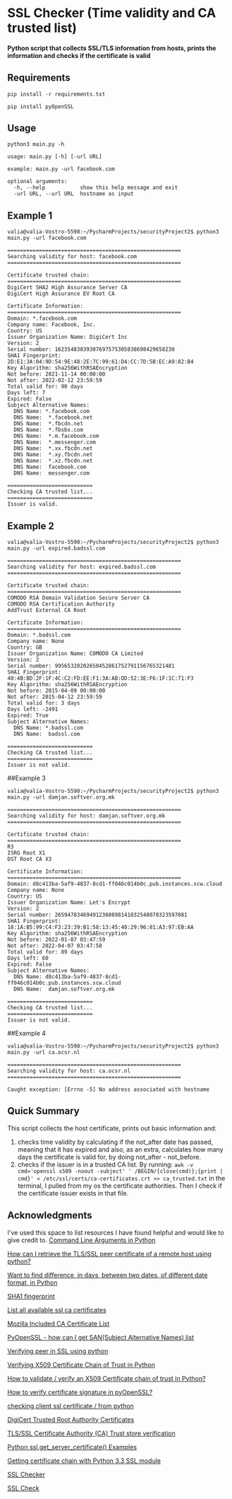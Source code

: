 # SSL Checker (Time validity and CA trusted list)
#### Python script that collects SSL/TLS information from hosts, prints the information and checks if the certificate is valid

## Requirements
`pip install -r requirements.txt`

`pip install pyOpenSSL`

## Usage
```
python3 main.py -h

usage: main.py [-h] [-url URL]

example: main.py -url facebook.com

optional arguments:
  -h, --help           show this help message and exit
  -url URL, --url URL  hostname as input
```

## Example 1
```
valia@valia-Vostro-5590:~/PycharmProjects/securityProject2$ python3 main.py -url facebook.com
 
=======================================================
Searching validity for host: facebook.com
=======================================================
  
Certificate trusted chain:
=======================================================
DigiCert SHA2 High Assurance Server CA
DigiCert High Assurance EV Root CA
 
Certificate Information:
=======================================================
Domain: *.facebook.com
Company name: Facebook, Inc.
Country: US
Issuer Organization Name: DigiCert Inc
Version: 2
Serial number: 16235483839307697575305838698429658230
SHA1 Fingerprint: 2D:E1:3A:04:9D:54:9E:48:2E:7C:99:61:D4:CC:7D:5B:EC:A9:82:B4
Key Algorithm: sha256WithRSAEncryption
Not before: 2021-11-14 00:00:00
Not after: 2022-02-12 23:59:59
Total valid for: 90 days 
Days left: 7
Expired: False
Subject Alternative Names: 
  DNS Name: *.facebook.com
  DNS Name:  *.facebook.net
  DNS Name:  *.fbcdn.net
  DNS Name:  *.fbsbx.com
  DNS Name:  *.m.facebook.com
  DNS Name:  *.messenger.com
  DNS Name:  *.xx.fbcdn.net
  DNS Name:  *.xy.fbcdn.net
  DNS Name:  *.xz.fbcdn.net
  DNS Name:  facebook.com
  DNS Name:  messenger.com
 
===========================
Checking CA trusted list...
===========================
Issuer is valid.
```

## Example 2
```
valia@valia-Vostro-5590:~/PycharmProjects/securityProject2$ python3 main.py -url expired.badssl.com
 
=======================================================
Searching validity for host: expired.badssl.com
=======================================================
 
Certificate trusted chain:
=======================================================
COMODO RSA Domain Validation Secure Server CA
COMODO RSA Certification Authority
AddTrust External CA Root
 
Certificate Information:
=======================================================
Domain: *.badssl.com
Company name: None
Country: GB
Issuer Organization Name: COMODO CA Limited
Version: 2
Serial number: 99565320202650452861752791156765321481
SHA1 Fingerprint: 40:4B:BD:2F:1F:4C:C2:FD:EE:F1:3A:AB:DD:52:3E:F6:1F:1C:71:F3
Key Algorithm: sha256WithRSAEncryption
Not before: 2015-04-09 00:00:00
Not after: 2015-04-12 23:59:59
Total valid for: 3 days 
Days left: -2491
Expired: True
Subject Alternative Names: 
  DNS Name: *.badssl.com
  DNS Name:  badssl.com
 
===========================
Checking CA trusted list...
===========================
Issuer is not valid.
```
##Example 3
```
valia@valia-Vostro-5590:~/PycharmProjects/securityProject2$ python3 main.py -url damjan.softver.org.mk
 
=======================================================
Searching validity for host: damjan.softver.org.mk
=======================================================
 
Certificate trusted chain:
=======================================================
R3
ISRG Root X1
DST Root CA X3
 
Certificate Information:
=======================================================
Domain: d8c413ba-5af9-4837-8cd1-ff046c014b0c.pub.instances.scw.cloud
Company name: None
Country: US
Issuer Organization Name: Let's Encrypt
Version: 2
Serial number: 265947834694912360898141032548078323597081
SHA1 Fingerprint: 18:1A:B5:99:C4:F3:23:39:B1:58:13:45:40:29:96:81:A3:97:EB:AA
Key Algorithm: sha256WithRSAEncryption
Not before: 2022-01-07 03:47:59
Not after: 2022-04-07 03:47:58
Total valid for: 89 days 
Days left: 60
Expired: False
Subject Alternative Names: 
  DNS Name: d8c413ba-5af9-4837-8cd1-ff046c014b0c.pub.instances.scw.cloud
  DNS Name:  damjan.softver.org.mk
 
===========================
Checking CA trusted list...
===========================
Issuer is not valid.
```

##Example 4
```
valia@valia-Vostro-5590:~/PycharmProjects/securityProject2$ python3 main.py -url ca.ocsr.nl
 
=======================================================
Searching validity for host: ca.ocsr.nl
=======================================================
 
Caught exception: [Errno -5] No address associated with hostname

```

## Quick Summary
This script collects the host certificate, prints out basic information and:
1. checks time validity by calculating if the not_after date has passed, meaning that it has expired and also, as an extra, calculates how many days the certificate is valid for, by doing not_after - not_before.
2. checks if the issuer is in a trusted CA list. By running:
   `awk -v cmd='openssl x509 -noout -subject' '
    /BEGIN/{close(cmd)};{print | cmd}' < /etc/ssl/certs/ca-certificates.crt >> ca_trusted.txt` in the terminal, I pulled from my os the certificate authorities. Then I check if the certificate issuer exists in that file.

## Acknowledgments
I've used this space to list resources I have found helpful and would like to give credit to. 
[Command Line Arguments in Python](https://www.geeksforgeeks.org/command-line-arguments-in-python/)

[How can I retrieve the TLS/SSL peer certificate of a remote host using python?](https://stackoverflow.com/questions/7689941/how-can-i-retrieve-the-tls-ssl-peer-certificate-of-a-remote-host-using-python)

[Want to find difference, in days, between two dates, of different date format, in Python](https://stackoverflow.com/questions/48627387/want-to-find-difference-in-days-between-two-dates-of-different-date-format-i)

[SHA1 fingerprint](https://gist.github.com/alastairmccormack/e7b0bc65927b7987b7d4)

[List all available ssl ca certificates](https://unix.stackexchange.com/questions/97244/list-all-available-ssl-ca-certificates)

[Mozilla Included CA Certificate List](https://wiki.mozilla.org/CA/Included_Certificates)

[PyOpenSSL - how can I get SAN(Subject Alternative Names) list](https://stackoverflow.com/questions/49491732/pyopenssl-how-can-i-get-sansubject-alternative-names-list)

[Verifying peer in SSL using python](https://stackoverflow.com/questions/1519074/verifying-peer-in-ssl-using-python)

[Verifying X509 Certificate Chain of Trust in Python](https://aviadas.com/blog/2015/06/18/verifying-x509-certificate-chain-of-trust-in-python/)

[How to validate / verify an X509 Certificate chain of trust in Python?](https://stackoverflow.com/questions/30700348/how-to-validate-verify-an-x509-certificate-chain-of-trust-in-python)

[How to verify certificate signature in pyOpenSSL?](https://stackoverflow.com/questions/46553338/how-to-verify-certificate-signature-in-pyopenssl)

[checking client ssl certificate / from python](https://www.osso.nl/blog/checking-client-ssl-certificate-from-python/)

[DigiCert Trusted Root Authority Certificates](https://www.digicert.com/kb/digicert-root-certificates.htm#intermediates)

[TLS/SSL Certificate Authority (CA) Trust store verification](https://blog.cetinich.net/2021/2021-python-trusted-ca-store/)

[Python ssl.get_server_certificate() Examples](https://www.programcreek.com/python/example/62606/ssl.get_server_certificate)

[Getting certificate chain with Python 3.3 SSL module](https://stackoverflow.com/questions/19145097/getting-certificate-chain-with-python-3-3-ssl-module)

[SSL Checker](https://github.com/narbehaj/ssl-checker)

[SSL Check](https://gist.github.com/gdamjan/55a8b9eec6cf7b771f92021d93b87b2c)

